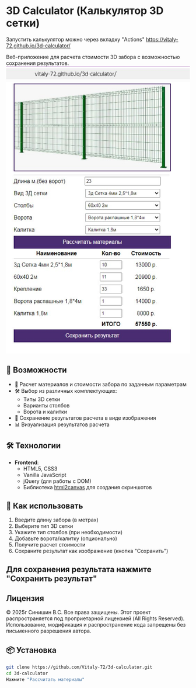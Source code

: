 # 3D Calculator (Калькулятор 3D сетки)

Запустить калькулятор можно через вкладку "Actions" https://vitaly-72.github.io/3d-calculator/

Веб-приложение для расчета стоимости 3D забора с возможностью сохранения результатов.
![Screenshot](Screenshot_2.jpg) 

## 🚀 Возможности

- 📏 Расчет материалов и стоимости забора по заданным параметрам
- 🛠️ Выбор из различных комплектующих:
  - Типы 3D сетки
  - Варианты столбов
  - Ворота и калитки
- 💾 Сохранение результатов расчета в виде изображения
- 📊 Визуализация результатов расчета

## 🛠 Технологии

- **Frontend**:
  - HTML5, CSS3
  - Vanilla JavaScript
  - jQuery (для работы с DOM)
  - Библиотека [html2canvas](https://html2canvas.hertzen.com/) для создания скриншотов

## 📌 Как использовать

1. Введите длину забора (в метрах)
2. Выберите тип 3D сетки
3. Укажите тип столбов (при необходимости)
4. Добавьте ворота/калитку (опционально)
5. Получите расчет стоимости
6. Сохраните результат как изображение (кнопка "Сохранить")

## Для сохранения результата нажмите "Сохранить результат"

## Лицензия

© 2025г Синишин В.С. Все права защищены.
Этот проект распространяется под проприетарной лицензией (All Rights Reserved). Использование, модификация и распространение кода запрещены без письменного разрешения автора.

## 📦 Установка

```bash
git clone https://github.com/Vitaly-72/3d-calculator.git
cd 3d-calculator
Нажмите "Рассчитать материалы"


